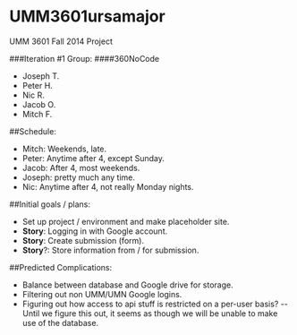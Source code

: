 UMM3601ursamajor
================

UMM 3601 Fall 2014 Project

###Iteration #1 Group:
####360NoCode
- Joseph T. 
- Peter H.
- Nic R.
- Jacob O.
- Mitch F.

##Schedule:
- Mitch: Weekends, late.
- Peter: Anytime after 4, except Sunday.
- Jacob: After 4, most weekends.
- Joseph: pretty much any time.
- Nic: Anytime after 4, not really Monday nights.

##Initial goals / plans:
- Set up project / environment and make placeholder site.
- __Story__: Logging in with Google account.
- __Story__: Create submission (form).
- __Story__?: Store information from / for submission.


##Predicted Complications:
- Balance between database and Google drive for storage.
- Filtering out non UMM/UMN Google logins.
- Figuring out how access to api stuff is restricted on a per-user basis?
-- Until we figure this out, it seems as though we will be unable to make use of the database.
